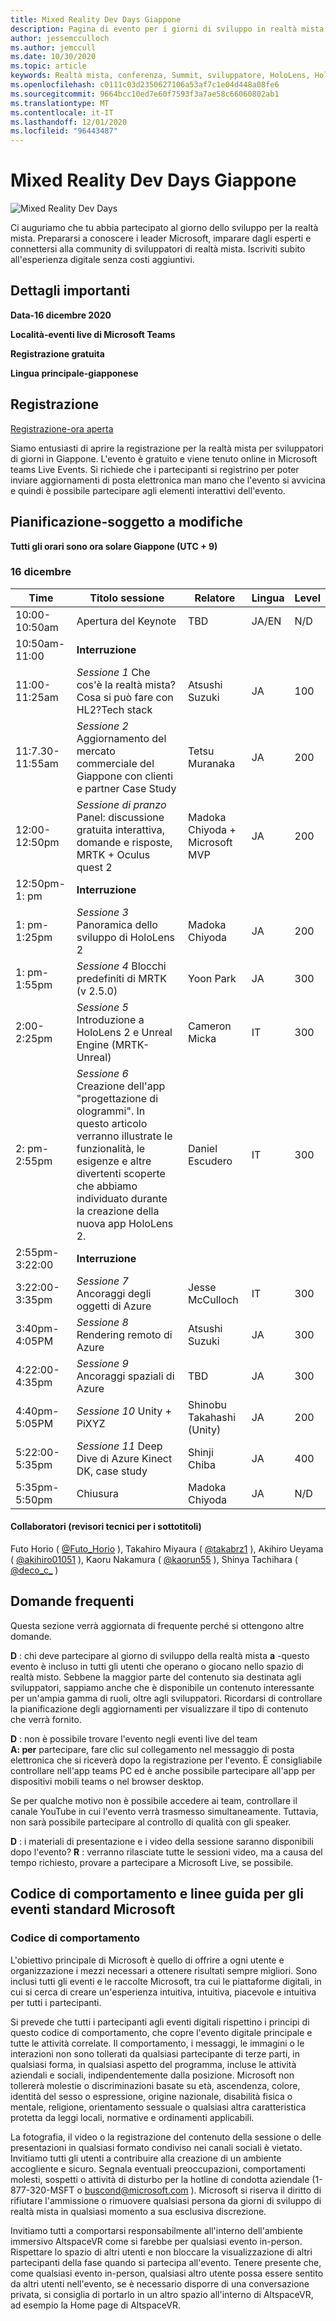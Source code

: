 ```yaml
---
title: Mixed Reality Dev Days Giappone
description: Pagina di evento per i giorni di sviluppo in realtà mista Giappone
author: jessemcculloch
ms.author: jemccull
ms.date: 10/30/2020
ms.topic: article
keywords: Realtà mista, conferenza, Summit, sviluppatore, HoloLens, HoloLens 2, Kinect
ms.openlocfilehash: c0111c03d2350627106a53af7c1e04d448a08fe6
ms.sourcegitcommit: 9664bcc10ed7e60f7593f3a7ae58c66060802ab1
ms.translationtype: MT
ms.contentlocale: it-IT
ms.lasthandoff: 12/01/2020
ms.locfileid: "96443487"
---
```

# <a name="mixed-reality-dev-days-japan"></a>Mixed Reality Dev Days Giappone

![Mixed Reality Dev Days](images/MRDD/MRDevDaysJapanBanner.png)

Ci auguriamo che tu abbia partecipato al giorno dello sviluppo per la realtà mista. Prepararsi a conoscere i leader Microsoft, imparare dagli esperti e connettersi alla community di sviluppatori di realtà mista. Iscriviti subito all'esperienza digitale senza costi aggiuntivi.

## <a name="important-details"></a>Dettagli importanti

**Data-16 dicembre 2020**

**Località-eventi live di Microsoft Teams**

**Registrazione gratuita**

**Lingua principale-giapponese**

## <a name="registration"></a>Registrazione

[Registrazione-ora aperta](https://mixedrealityprod.microsoftcrmportals.com/event/sessions?id=MR_Dev_Days_Japan864059683)

Siamo entusiasti di aprire la registrazione per la realtà mista per sviluppatori di giorni in Giappone.  L'evento è gratuito e viene tenuto online in Microsoft teams Live Events.  Si richiede che i partecipanti si registrino per poter inviare aggiornamenti di posta elettronica man mano che l'evento si avvicina e quindi è possibile partecipare agli elementi interattivi dell'evento.

## <a name="schedule---subject-to-change"></a>Pianificazione-soggetto a modifiche

**Tutti gli orari sono ora solare Giappone (UTC + 9)** 



### <a name="december-16th"></a>16 dicembre
|**Time**|**Titolo sessione**|**Relatore**|**Lingua**|**Level**|
|---------|---------|---------|---------|---------|
|10:00-10:50am|Apertura del Keynote|TBD|JA/EN|N/D|
|10:50am-11:00|**Interruzione**||||
|11:00-11:25am|*Sessione 1* Che cos'è la realtà mista?Cosa si può fare con HL2?Tech stack|Atsushi Suzuki|JA|100|
|11:7.30-11:55am|*Sessione 2* Aggiornamento del mercato commerciale del Giappone con clienti e partner Case Study|Tetsu Muranaka|JA|200|
|12:00-12:50pm|*Sessione di pranzo* Panel: discussione gratuita interattiva, domande e risposte, MRTK + Oculus quest 2|Madoka Chiyoda + Microsoft MVP|JA|200|
|12:50pm-1: pm|**Interruzione**||||
|1: pm-1:25pm|*Sessione 3* Panoramica dello sviluppo di HoloLens 2|Madoka Chiyoda|JA|200|
|1: pm-1:55pm|*Sessione 4* Blocchi predefiniti di MRTK (v 2.5.0)|Yoon Park|JA|300|
|2:00-2:25pm|*Sessione 5* Introduzione a HoloLens 2 e Unreal Engine (MRTK-Unreal)|Cameron Micka|IT|300|
|2: pm-2:55pm|*Sessione 6* Creazione dell'app "progettazione di ologrammi". In questo articolo verranno illustrate le funzionalità, le esigenze e altre divertenti scoperte che abbiamo individuato durante la creazione della nuova app HoloLens 2.|Daniel Escudero|IT|300|
|2:55pm-3:22:00|**Interruzione**||||
|3:22:00-3:35pm|*Sessione 7* Ancoraggi degli oggetti di Azure|Jesse McCulloch|IT|300|
|3:40pm-4:05PM|*Sessione 8* Rendering remoto di Azure|Atsushi Suzuki|JA|300|
|4:22:00-4:35pm|*Sessione 9* Ancoraggi spaziali di Azure|TBD|JA|300|
|4:40pm-5:05PM|*Sessione 10* Unity + PiXYZ|Shinobu Takahashi (Unity)|JA|200|
|5:22:00-5:35pm|*Sessione 11* Deep Dive di Azure Kinect DK, case study|Shinji Chiba|JA|400|
|5:35pm-5:50pm|Chiusura|Madoka Chiyoda|JA|N/D|

#### <a name="contributors-technical-reviewers-for-the-subtitles"></a>Collaboratori (revisori tecnici per i sottotitoli)

Futo Horio ( [@Futo_Horio](https://twitter.com/Futo_Horio) ), Takahiro Miyaura ( [@takabrz1](https://twitter.com/takabrz1) ), Akihiro Ueyama ( [@akihiro01051](https://twitter.com/akihiro01051) ), Kaoru Nakamura ( [@kaorun55](https://twitter.com/kaorun55) ), Shinya Tachihara ( [@deco_c_](https://twitter.com/deco_c_) )

## <a name="frequently-asked-questions"></a>Domande frequenti
Questa sezione verrà aggiornata di frequente perché si ottengono altre domande.

**D** : chi deve partecipare al giorno di sviluppo della realtà mista **a** -questo evento è incluso in tutti gli utenti che operano o giocano nello spazio di realtà misto. Sebbene la maggior parte del contenuto sia destinata agli sviluppatori, sappiamo anche che è disponibile un contenuto interessante per un'ampia gamma di ruoli, oltre agli sviluppatori. Ricordarsi di controllare la pianificazione degli aggiornamenti per visualizzare il tipo di contenuto che verrà fornito.  
  
**D** : non è possibile trovare l'evento negli eventi live del team  
**A: per** partecipare, fare clic sul collegamento nel messaggio di posta elettronica che si riceverà dopo la registrazione per l'evento. È consigliabile controllare nell'app teams PC ed è anche possibile partecipare all'app per dispositivi mobili teams o nel browser desktop.

Se per qualche motivo non è possibile accedere ai team, controllare il canale YouTube in cui l'evento verrà trasmesso simultaneamente. Tuttavia, non sarà possibile partecipare al controllo di qualità con gli speaker.

  
**D** : i materiali di presentazione e i video della sessione saranno disponibili dopo l'evento? 
**R** : verranno rilasciate tutte le sessioni video, ma a causa del tempo richiesto, provare a partecipare a Microsoft Live, se possibile.

<!--  
**Q** -  
**A** -  
  
**Q** -  
**A** -  
  
**Q** -  
**A** -  
-->

## <a name="code-of-conduct-and-microsoft-standard-event-guidelines"></a>Codice di comportamento e linee guida per gli eventi standard Microsoft

### <a name="code-of-conduct"></a>Codice di comportamento 

L'obiettivo principale di Microsoft è quello di offrire a ogni utente e organizzazione i mezzi necessari a ottenere risultati sempre migliori. Sono inclusi tutti gli eventi e le raccolte Microsoft, tra cui le piattaforme digitali, in cui si cerca di creare un'esperienza intuitiva, intuitiva, piacevole e intuitiva per tutti i partecipanti.

Si prevede che tutti i partecipanti agli eventi digitali rispettino i principi di questo codice di comportamento, che copre l'evento digitale principale e tutte le attività correlate. Il comportamento, i messaggi, le immagini o le interazioni non sono tollerati da qualsiasi partecipante di terze parti, in qualsiasi forma, in qualsiasi aspetto del programma, incluse le attività aziendali e sociali, indipendentemente dalla posizione. Microsoft non tollererà molestie o discriminazioni basate su età, ascendenza, colore, identità del sesso o espressione, origine nazionale, disabilità fisica o mentale, religione, orientamento sessuale o qualsiasi altra caratteristica protetta da leggi locali, normative e ordinamenti applicabili.  

La fotografia, il video o la registrazione del contenuto della sessione o delle presentazioni in qualsiasi formato condiviso nei canali sociali è vietato. Invitiamo tutti gli utenti a contribuire alla creazione di un ambiente accogliente e sicuro. Segnala eventuali preoccupazioni, comportamenti molesti, sospetti o attività di disturbo per la hotline di condotta aziendale (1-877-320-MSFT o [buscond@microsoft.com](mailto:buscond@microsoft.com) ). Microsoft si riserva il diritto di rifiutare l'ammissione o rimuovere qualsiasi persona da giorni di sviluppo di realtà mista in qualsiasi momento a sua esclusiva discrezione. 

Invitiamo tutti a comportarsi responsabilmente all'interno dell'ambiente immersivo AltspaceVR come si farebbe per qualsiasi evento in-person. Rispettare lo spazio di altri utenti e non bloccare la visualizzazione di altri partecipanti della fase quando si partecipa all'evento.  Tenere presente che, come qualsiasi evento in-person, qualsiasi altro utente possa essere sentito da altri utenti nell'evento, se è necessario disporre di una conversazione privata, si consiglia di portarlo in un altro spazio all'interno di AltspaceVR, ad esempio la Home page di AltspaceVR.



